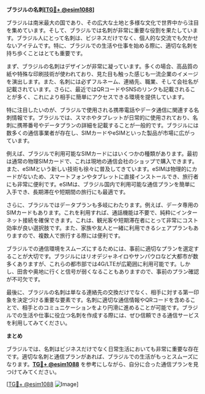 **ブラジルの名刺[[TG💪+ @esim1088](https://t.me/s/esim1088)]**

ブラジルは南米最大の国であり、その広大な土地と多様な文化で世界中から注目を集めています。そして、ブラジルでは名刺が非常に重要な役割を果たしています。ブラジル人にとって名刺は、ビジネスだけでなく、個人的な交流でも欠かせないアイテムです。特に、ブラジルでの生活や仕事を始める際に、適切な名刺を持ち歩くことはとても重要です。

まず、ブラジルの名刺はデザインが非常に凝っています。多くの場合、高品質の紙や特殊な印刷技術が使われており、見た目も触った感じも一流企業のイメージを演出します。また、名刺には必ずフルネーム、連絡先、職業、そして会社名が記載されています。さらに、最近ではQRコードやSNSのリンクも記載されることが多く、これにより相手に簡単にアクセスできる環境を提供しています。

特に注目したいのが、ブラジルで使用される携帯電話やデータ通信に関連する名刺情報です。ブラジルでは、スマホやタブレットが日常的に使用されており、名刺に携帯番号やデータプランの詳細を記載することが一般的です。ブラジルには数多くの通信事業者が存在し、SIMカードやeSIMといった製品が市場に広がっています。

例えば、ブラジルで利用可能なSIMカードにはいくつかの種類があります。最初は通常の物理SIMカードで、これは現地の通信会社のショップで購入できます。また、eSIMという新しい技術も徐々に普及してきています。eSIMは物理的にカードがないため、スマートフォンやタブレットに直接インストールでき、旅行者にも非常に便利です。eSIMは、ブラジル国内で利用可能な通信プランを簡単に入手でき、長期滞在や短期間の旅行にも最適です。

さらに、ブラジルではデータプランも多岐にわたります。例えば、データ専用のSIMカードもあります。これを利用すれば、通話機能は不要で、純粋にインターネット接続を確保できます。これは、観光客や短期滞在者にとって非常にコスト効率が良い選択肢です。また、家族や友人と一緒に利用できるシェアプランもありますので、複数人で旅行する際には便利です。

ブラジルでの通信環境をスムーズにするためには、事前に適切なプランを選定することが大切です。ブラジルにはリオデジャネイロやサンパウロなど大都市が数多くありますが、これらの都市部では4G/LTEが広範囲に利用可能です。しかし、田舎や奥地に行くと信号が弱くなることもありますので、事前のプラン確認が不可欠です。

最後に、ブラジルの名刺は単なる連絡先の交換だけでなく、相手に対する第一印象を決定づける重要な要素です。名刺に適切な通信情報やQRコードを含めることで、相手とのコミュニケーションをより円滑に進めることが可能です。ブラジルでの生活や仕事に役立つ名刺を作成する際には、ぜひ信頼できる通信サービスを利用してみてください。

**まとめ**

ブラジルでは、名刺はビジネスだけでなく日常生活においても非常に重要な存在です。適切な名刺と通信プランがあれば、ブラジルでの生活がもっとスムーズになります。**[TG💪+ @esim1088](https://t.me/s/esim1088)** を参考にしながら、自分に合った通信プランを見つけてみてください。

[[TG💪+ @esim1088](https://t.me/s/esim1088) ![Image](https://i.postimg.cc/Y0z9fWf4/image.png)]